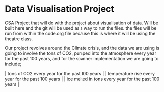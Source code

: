 # Data Visualisation Project

 CSA Project that will do with the project about visualisation of data.
 Will be built here and the git will be used as a way to run the files.
 the files will be run from within the code.org file because this is where it will be using the theatre class. 

Our project revolves around the Climate crisis, and the data we are using is going to involve the tons of CO2, 
pumped into the atmosphere every year for the past 100 years, and for the scanner implementation we are going to include; 

| tons of CO2 every year for the past 100 years | 
| temperature rise every year for the past 100 years |
| ice melted in tons every year for the past 100 years | 

